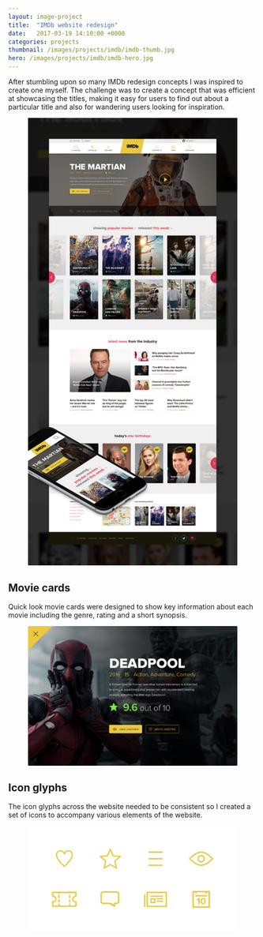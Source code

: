 ```yaml
---
layout: image-project
title:  "IMDb website redesign"
date:   2017-03-19 14:10:00 +0000
categories: projects
thumbnail: /images/projects/imdb/imdb-thumb.jpg
hero: /images/projects/imdb/imdb-hero.jpg
---
```


After stumbling upon so many IMDb redesign concepts I was inspired to create one myself. The challenge was to create a concept that was efficient at showcasing the titles, making it easy for users to find out about a particular title and also for wandering users looking for inspiration.

<figure><img src="/images/projects/imdb/imdb-homepage.jpg" alt="IMDb homepage" class="responsive"/></figure>

## Movie cards
Quick look movie cards were designed to show key information about each movie including the genre, rating and a short synopsis.

<figure><img src="/images/projects/imdb/imdb-card.jpg" alt="Deadpool movie card" class="fixed"/></figure>

## Icon glyphs
The icon glyphs across the website needed to be consistent so I created a set of icons to accompany various elements of the website.

<figure><img src="/images/projects/imdb/imdb-icons.png" alt="IMDb icon set grid" class="fixed"/></figure>